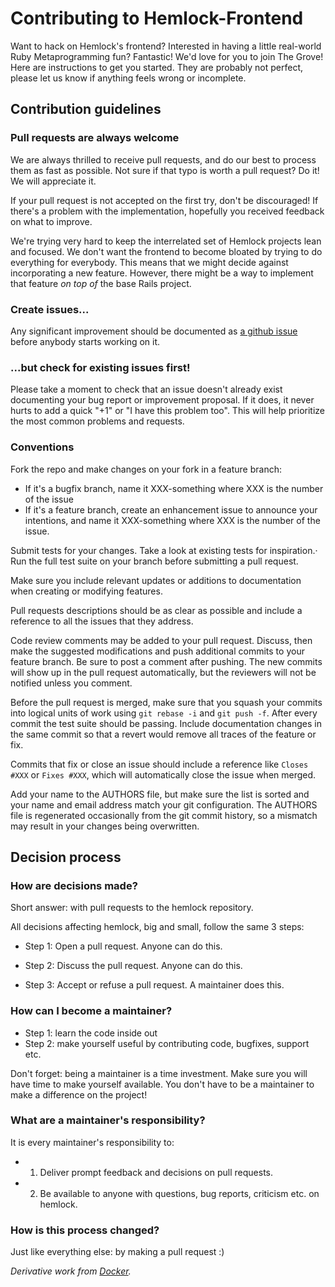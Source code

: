 # Contributing to Hemlock-Frontend

Want to hack on Hemlock's frontend? Interested in having a little real-world 
Ruby Metaprogramming fun?  Fantastic!  We'd love for you to join The Grove! 
Here are instructions to get you started.
They are probably not perfect, please let us know if anything feels
wrong or incomplete.

## Contribution guidelines

### Pull requests are always welcome

We are always thrilled to receive pull requests, and do our best to
process them as fast as possible. Not sure if that typo is worth a pull
request? Do it! We will appreciate it.

If your pull request is not accepted on the first try, don't be
discouraged! If there's a problem with the implementation, hopefully you
received feedback on what to improve.

We're trying very hard to keep the interrelated set of Hemlock projects
lean and focused. We don't want the frontend to become bloated by trying
to do everything for everybody. This means that we might decide against
incorporating a new feature. However, there might be a way to implement
that feature *on top of* the base Rails project.

### Create issues...

Any significant improvement should be documented as [a github
issue](https://github.com/Lab41/Hemlock-Frontend/issues) before anybody
starts working on it.

### ...but check for existing issues first!

Please take a moment to check that an issue doesn't already exist
documenting your bug report or improvement proposal. If it does, it
never hurts to add a quick "+1" or "I have this problem too". This will
help prioritize the most common problems and requests.

### Conventions

Fork the repo and make changes on your fork in a feature branch:

- If it's a bugfix branch, name it XXX-something where XXX is the number of the
  issue
- If it's a feature branch, create an enhancement issue to announce your
  intentions, and name it XXX-something where XXX is the number of the issue.

Submit tests for your changes. Take a look at existing tests for inspiration.·
Run the full test suite on your branch before submitting a pull request.

Make sure you include relevant updates or additions to documentation when
creating or modifying features.

Pull requests descriptions should be as clear as possible and include a
reference to all the issues that they address.

Code review comments may be added to your pull request. Discuss, then make the
suggested modifications and push additional commits to your feature branch. Be
sure to post a comment after pushing. The new commits will show up in the pull
request automatically, but the reviewers will not be notified unless you
comment.

Before the pull request is merged, make sure that you squash your commits into
logical units of work using `git rebase -i` and `git push -f`. After every
commit the test suite should be passing. Include documentation changes in the
same commit so that a revert would remove all traces of the feature or fix.

Commits that fix or close an issue should include a reference like `Closes #XXX` 
or `Fixes #XXX`, which will automatically close the issue when merged.

Add your name to the AUTHORS file, but make sure the list is sorted and your
name and email address match your git configuration. The AUTHORS file is
regenerated occasionally from the git commit history, so a mismatch may result
in your changes being overwritten.

## Decision process

### How are decisions made?

Short answer: with pull requests to the hemlock repository.

All decisions affecting hemlock, big and small, follow the same 3 steps:

* Step 1: Open a pull request. Anyone can do this.

* Step 2: Discuss the pull request. Anyone can do this.

* Step 3: Accept or refuse a pull request. A maintainer does this.


### How can I become a maintainer?

* Step 1: learn the code inside out
* Step 2: make yourself useful by contributing code, bugfixes, support etc.

Don't forget: being a maintainer is a time investment. Make sure you will have time to make yourself available.
You don't have to be a maintainer to make a difference on the project!

### What are a maintainer's responsibility?

It is every maintainer's responsibility to:

* 1) Deliver prompt feedback and decisions on pull requests.
* 2) Be available to anyone with questions, bug reports, criticism etc. on hemlock.

### How is this process changed?

Just like everything else: by making a pull request :)

*Derivative work from [Docker](https://github.com/dotcloud/docker/blob/master/CONTRIBUTING.md).*

